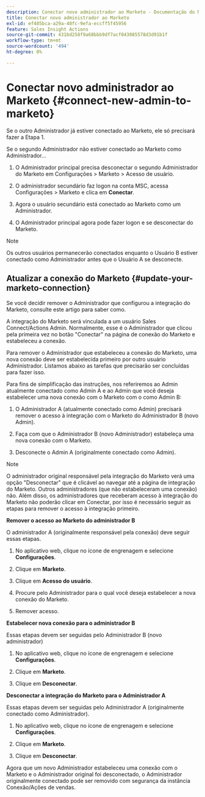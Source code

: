 ```yaml
---
description: Conectar novo administrador ao Marketo - Documentação do Marketo - Documentação do produto
title: Conectar novo administrador ao Marketo
exl-id: ef405bca-a29a-40fc-9efa-eccff5f45956
feature: Sales Insight Actions
source-git-commit: 431bd258f9a68bbb9df7acf043085578d3d91b1f
workflow-type: tm+mt
source-wordcount: '494'
ht-degree: 0%

---
```


# Conectar novo administrador ao Marketo {#connect-new-admin-to-marketo}

Se o outro Administrador já estiver conectado ao Marketo, ele só precisará fazer a Etapa 1.

Se o segundo Administrador não estiver conectado ao Marketo como Administrador...

1. O Administrador principal precisa desconectar o segundo Administrador do Marketo em Configurações > Marketo > Acesso de usuário.

1. O administrador secundário faz logon na conta MSC, acessa Configurações > Marketo e clica em **Conectar**.

1. Agora o usuário secundário está conectado ao Marketo como um Administrador.

1. O Administrador principal agora pode fazer logon e se desconectar do Marketo.

>[!NOTE]
>
>Os outros usuários permanecerão conectados enquanto o Usuário B estiver conectado como Administrador antes que o Usuário A se desconecte.

## Atualizar a conexão do Marketo {#update-your-marketo-connection}

Se você decidir remover o Administrador que configurou a integração do Marketo, consulte este artigo para saber como.

A integração do Marketo será vinculada a um usuário Sales Connect/Actions Admin. Normalmente, esse é o Administrador que clicou pela primeira vez no botão &quot;Conectar&quot; na página de conexão do Marketo e estabeleceu a conexão.

Para remover o Administrador que estabeleceu a conexão do Marketo, uma nova conexão deve ser estabelecida primeiro por outro usuário Administrador. Listamos abaixo as tarefas que precisarão ser concluídas para fazer isso.

Para fins de simplificação das instruções, nos referiremos ao Admin atualmente conectado como Admin A e ao Admin que você deseja estabelecer uma nova conexão com o Marketo com o como Admin B:

1. O Administrador A (atualmente conectado como Admin) precisará remover o acesso à integração com o Marketo do Administrador B (novo Admin).

1. Faça com que o Administrador B (novo Administrador) estabeleça uma nova conexão com o Marketo.

1. Desconecte o Admin A (originalmente conectado como Admin).

>[!NOTE]
>
>O administrador original responsável pela integração do Marketo verá uma opção &quot;Desconectar&quot; que é clicável ao navegar até a página de integração do Marketo. Outros administradores (que não estabeleceram uma conexão) não. Além disso, os administradores que receberam acesso à integração do Marketo não poderão clicar em Conectar, por isso é necessário seguir as etapas para remover o acesso à integração primeiro.

**Remover o acesso ao Marketo do administrador B**

O administrador A (originalmente responsável pela conexão) deve seguir essas etapas.

1. No aplicativo web, clique no ícone de engrenagem e selecione **Configurações**.

1. Clique em **Marketo**.

1. Clique em **Acesso do usuário**.

1. Procure pelo Administrador para o qual você deseja estabelecer a nova conexão do Marketo.

1. Remover acesso.

**Estabelecer nova conexão para o administrador B**

Essas etapas devem ser seguidas pelo Administrador B (novo administrador)

1. No aplicativo web, clique no ícone de engrenagem e selecione **Configurações**.

1. Clique em **Marketo**.

1. Clique em **Desconectar**.

**Desconectar a integração do Marketo para o Administrador A**

Essas etapas devem ser seguidas pelo Administrador A (originalmente conectado como Administrador).

1. No aplicativo web, clique no ícone de engrenagem e selecione **Configurações**.

1. Clique em **Marketo**.

1. Clique em **Desconectar**.

Agora que um novo Administrador estabeleceu uma conexão com o Marketo e o Administrador original foi desconectado, o Administrador originalmente conectado pode ser removido com segurança da instância Conexão/Ações de vendas.
